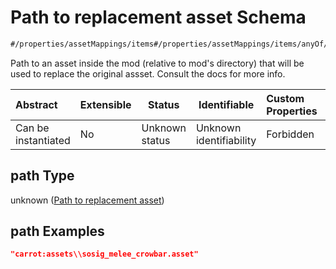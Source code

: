 # Path to replacement asset Schema

```txt
#/properties/assetMappings/items#/properties/assetMappings/items/anyOf/0/properties/path
```

Path to an asset inside the mod (relative to mod's directory) that will be used to replace the original assset. Consult the docs for more info.


| Abstract            | Extensible | Status         | Identifiable            | Custom Properties | Additional Properties | Access Restrictions | Defined In                                                                   |
| :------------------ | ---------- | -------------- | ----------------------- | :---------------- | --------------------- | ------------------- | ---------------------------------------------------------------------------- |
| Can be instantiated | No         | Unknown status | Unknown identifiability | Forbidden         | Allowed               | none                | [manifest.schema.json\*](../out/manifest.schema.json "open original schema") |

## path Type

unknown ([Path to replacement asset](manifest-properties-asset-mappings-items-anyof-an-asset-mapping-properties-path-to-replacement-asset.md))

## path Examples

```json
"carrot:assets\\sosig_melee_crowbar.asset"
```
